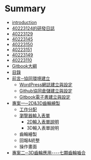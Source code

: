 # Summary

* [introduction](README.md)
* [40223124的研發日誌](40223124.md)
* [40223129](40223129.md)
* [40223145](40223145.md)
* [40223150](40223150.md)
* [40223151](40223151.md)
* [40223149](40223149.md)
* [40223110](40223110.md)
* [Gitbook大綱](basic_strucure.md)
* [目錄](content.md)
* [前言─協同環境建立](foreword.md)
   * [WordPress網誌建立與設定](foreword_WP.md)
   * [Github協同倉儲建立與設定](foreword_GitHub.md)
   * [Gitbook電子書建立與設定](foreword_Gitbook.md)
* [專案一─2D&3D齒輪繪製](PJ1.md)
   * [工作分配](PJ1_coop.md)
   * [瀏覽器輸入表單](PJ1_browser.md)
       * [2D輸入表單說明](PJ1_browser2D.md)
       * 3D輸入表單說明
   * 齒輪繪製
   * 回報&統整
   * 操作畫面
* [專案二─3D齒輪應用----七顆齒輪嚙合](PJ2.md)

